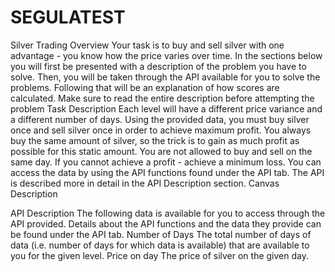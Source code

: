 # SEGULATEST
Silver Trading
Overview
Your task is to buy and sell silver with one advantage - you know how the price varies over time. In the sections below you will first be presented with a description of the problem you have to solve. Then, you will be taken through the API available for you to solve the problems. Following that will be an explanation of how scores are calculated.
Make sure to read the entire description before attempting the problem
Task Description
Each level will have a different price variance and a different number of days. Using the provided data, you must buy silver once and sell silver once in order to achieve maximum profit. You always buy the same amount of silver, so the trick is to gain as much profit as possible for this static amount. You are not allowed to buy and sell on the same day. If you cannot achieve a profit - achieve a minimum loss.
You can access the data by using the API functions found under the API tab. The API is described more in detail in the API Description section.
Canvas Description

API Description
The following data is available for you to access through the API provided. Details about the API functions and the data they provide can be found under the API tab.
Number of Days
The total number of days of data (i.e. number of days for which data is available) that are available to you for the given level.
Price on day
The price of silver on the given day.
